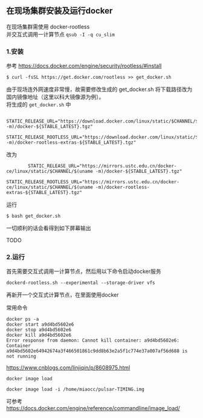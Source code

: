 ## 在现场集群安装及运行docker
在现场集群需使用 docker-rootless  
并交互式调用一计算节点
`qsub -I -q cu_slim`

### 1.安装
参考 https://docs.docker.com/engine/security/rootless/#install  

```
$ curl -fsSL https://get.docker.com/rootless >> get_docker.sh
```
由于现场连外网速度非常慢，故需要修改生成的 get_docker.sh 将下载路径改为国内镜像地址（这里以科大镜像源为例）。  
将生成的 `get_docker.sh` 中
```
        STATIC_RELEASE_URL="https://download.docker.com/linux/static/$CHANNEL/$(uname -m)/docker-${STABLE_LATEST}.tgz"
        STATIC_RELEASE_ROOTLESS_URL="https://download.docker.com/linux/static/$CHANNEL/$(uname -m)/docker-rootless-extras-${STABLE_LATEST}.tgz"
```
改为
```
        STATIC_RELEASE_URL="https://mirrors.ustc.edu.cn/docker-ce/linux/static/$CHANNEL/$(uname -m)/docker-${STABLE_LATEST}.tgz"
        STATIC_RELEASE_ROOTLESS_URL="https://mirrors.ustc.edu.cn/docker-ce/linux/static/$CHANNEL/$(uname -m)/docker-rootless-extras-${STABLE_LATEST}.tgz"
```
运行
```
$ bash get_docker.sh
```
一切顺利的话会看得到如下屏幕输出


TODO  


### 2.运行
首先需要交互式调用一计算节点，然后用以下命令启动docker服务
```
dockerd-rootless.sh --experimental --storage-driver vfs
```
再新开一个交互式计算节点，在里面使用docker

常用命令
```
docker ps -a
docker start a9d4bd5602e6
docker stop a9d4bd5602e6
docker kill a9d4bd5602e6  
Error response from daemon: Cannot kill container: a9d4bd5602e6: Container a9d4bd5602e64942674a3f466501861c9dd8b63e2a5f1c774e37a007af56d688 is not running
```
https://www.cnblogs.com/linjiqin/p/8608975.html

`docker image load` 
```
docker image load -i /home/miaocc/pulsar-TIMING.img
```
可参考  
https://docs.docker.com/engine/reference/commandline/image_load/


